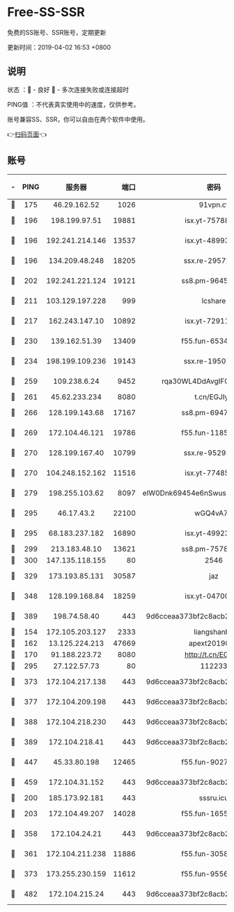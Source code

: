 # Free-SS-SSR

免费的SS账号、SSR账号，定期更新

更新时间：2019-04-02 16:53 +0800

## 说明

状态     ：🙂 - 良好 🙁 - 多次连接失败或连接超时

PING值   ：不代表真实使用中的速度，仅供参考。

账号兼容SS、SSR，你可以自由在两个软件中使用。

👉[扫码页面](https://liesauer.github.io/Free-SS-SSR/)👈

## 账号

|-|PING|服务器|端口|密码|加密方式|区域|
|:----:|:----:|:-----:|-----:|:----:|:----:|:----:|
|🙂|175|46.29.162.52|1026|91vpn.cf|rc4-md5|RU|
|🙂|196|198.199.97.51|19881|isx.yt-75788519|aes-256-cfb|US|
|🙂|196|192.241.214.146|13537|isx.yt-48993541|aes-256-cfb|US|
|🙂|196|134.209.48.248|18205|ssx.re-29572798|aes-256-cfb|US|
|🙂|202|192.241.221.124|19121|ss8.pm-96452968|aes-256-cfb|US|
|🙂|211|103.129.197.228|999|lcshare|aes-256-cfb|US|
|🙂|217|162.243.147.10|10892|isx.yt-72911637|aes-256-cfb|US|
|🙂|230|139.162.51.39|13409|f55.fun-65348713|aes-256-cfb|SG|
|🙂|234|198.199.109.236|19143|ssx.re-19507417|aes-256-cfb|US|
|🙂|259|109.238.6.24|9452|rqa30WL4DdAvgIFG6Fs3znzTa|aes-256-cfb|FR|
|🙂|261|45.62.233.234|8080|t.cn/EGJIyrl|rc4-md5|CA|
|🙂|266|128.199.143.68|17167|ss8.pm-69475230|aes-256-cfb|SG|
|🙂|269|172.104.46.121|19786|f55.fun-11854129|aes-256-cfb|SG|
|🙂|270|128.199.167.40|10799|ssx.re-95293945|aes-256-cfb|SG|
|🙂|270|104.248.152.162|11516|isx.yt-77485292|aes-256-cfb|SG|
|🙂|279|198.255.103.62|8097|eIW0Dnk69454e6nSwuspv9DmS201tQ0D|aes-256-cfb|US|
|🙂|295|46.17.43.2|22100|wGQ4vA7D|aes-256-gcm|RU|
|🙂|295|68.183.237.182|16890|isx.yt-49923766|aes-256-cfb|SG|
|🙂|299|213.183.48.10|13621|ss8.pm-75785844|rc4-md5|RU|
|🙂|300|147.135.118.155|80|2546|chacha20|US|
|🙂|329|173.193.85.131|30587|jaz|aes-256-cfb|US|
|🙂|348|128.199.168.84|18259|isx.yt-04700697|aes-256-cfb|SG|
|🙂|389|198.74.58.40|443|9d6cceaa373bf2c8acb22e60b6a58be6|aes-256-cfb|US|
|🙂|154|172.105.203.127|2333|liangshanbo|chacha20|JP|
|🙂|162|13.125.224.213|47669|apext2019001|chacha20|KR|
|🙂|170|91.188.223.72|8080|http://t.cn/EGJIyrl|rc4-md5|RU|
|🙂|295|27.122.57.73|80|112233|chacha20|HK|
|🙂|373|172.104.217.138|443|9d6cceaa373bf2c8acb22e60b6a58be6|aes-256-cfb|US|
|🙂|377|172.104.209.198|443|9d6cceaa373bf2c8acb22e60b6a58be6|aes-256-cfb|US|
|🙂|388|172.104.218.230|443|9d6cceaa373bf2c8acb22e60b6a58be6|aes-256-cfb|US|
|🙂|389|172.104.218.41|443|9d6cceaa373bf2c8acb22e60b6a58be6|aes-256-cfb|US|
|🙂|447|45.33.80.198|12465|f55.fun-90274563|aes-256-cfb|US|
|🙂|459|172.104.31.152|443|9d6cceaa373bf2c8acb22e60b6a58be6|aes-256-cfb|US|
|🙁|200|185.173.92.181|443|sssru.icu|rc4-md5|RU|
|🙁|203|172.104.49.207|14028|f55.fun-16558958|aes-256-cfb|SG|
|🙁|358|172.104.24.21|443|9d6cceaa373bf2c8acb22e60b6a58be6|aes-256-cfb|US|
|🙁|361|172.104.211.238|11886|f55.fun-30589082|aes-256-cfb|US|
|🙁|373|173.255.230.159|11612|f55.fun-95562251|aes-256-cfb|US|
|🙁|482|172.104.215.24|443|9d6cceaa373bf2c8acb22e60b6a58be6|aes-256-cfb|US|
